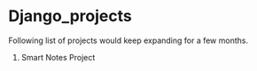 # Django_projects

Following list of projects would keep expanding for a few months.

1. Smart Notes Project
